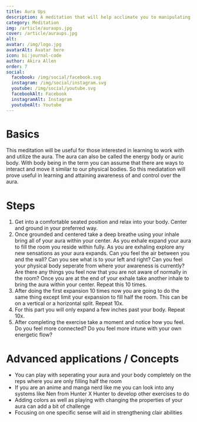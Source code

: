 ```yaml
---
title: Aura Ups
description: A meditation that will help acclimate you to manipulating your aura
category: Meditation
img: /article/auraups.jpg
cover: /article/auraups.jpg
alt: 
avatar: /img/logo.jpg
avatarAlt: Avatar here
icon: bi:journal-code
author: Akira Allen
order: 7
social:
  facebook: /img/social/facebook.svg
  instagram: /img/social/instagram.svg
  youtube: /img/social/youtube.svg
  facebookAlt: Facebook
  instagramAlt: Instagram
  youtubeAlt: Youtube
---
```

# Basics
This meditation will be useful for those interested in learning to work with and utilize the aura. The aura can also be called the energy body or auric body. With body being in the term you can assume that there are ways to interact and move it similar to our physical bodies. So this mediatation will prove useful in learning and attaining awareness of and control over the aura. 

# Steps
1. Get into a comfortable seated position and relax into your body. Center and ground in your preferred way.
2. Once grounded and centered take a deep breathe using your inhale bring all of your aura within your center. As you exhale expand your aura to fill the room you reside within fully. As you are exhaling explore any new sensations as your aura expands. Can you feel the air between you and the wall? Can you see what is to your left and right? Can you feel your physical body seperate from where your awareness is currently? Are there any things you feel now that you are not aware of normally in the room? Once you are at the end of your exhale take another inhale to bring the aura within your center. Repeat this 10 times.
3. After doing the first expansion 10 times now you are going to do the same thing except limit your expansion to fill half the room. This can be on a vertical or a horizontal split. Repeat 10x.
4. For this part you will only expand a few inches past your body. Repeat 10x.
5. After completing the exercise take a moment and notice how you feel. Do you feel more connected? Do you feel more intune with your own energetic flow?

# Advanced applications / Concepts
- You can play with seperating your aura and your body completely on the reps where you are only filling half the room
- If you are an anime and manga nerd like me you can look into any systems like Nen from Hunter X Hunter to develop other exercises to do
- Adding colors as well as playing with changing the properties of your aura can add a bit of challenge
- Focusing on one specific sense will aid in strengthening clair abilities
